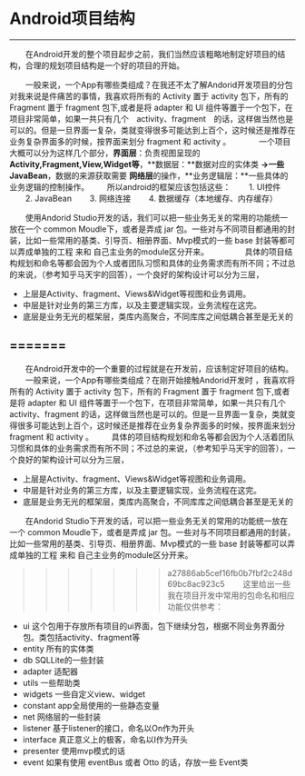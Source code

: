 ﻿# Android项目结构

---

　　在Android开发的整个项目起步之前，我们当然应该粗略地制定好项目的结构，合理的规划项目结构是一个好的项目的开始。

　　一般来说，一个App有哪些类组成？在我还不太了解Andorid开发项目的分包对我来说是件痛苦的事情，我喜欢将所有的 Activity 置于 activity 包下，所有的 Fragment 置于 fragment 包下,或者是将 adapter 和 UI 组件等置于一个包下，在项目非常简单，如果一共只有几个　activity、fragment　的话，这样做当然也是可以的。但是一旦界面一复杂，类就变得很多可能达到上百个，这时候还是推荐在业务复杂界面多的时候，按界面来划分 fragment 和 activity 。
　
　　一个项目大概可以分为这样几个部分，**界面层**：负责视图呈现的**Activity,Fragment,View,Widget等**，**数据层：**数据对应的实体类 **->**一些**JavaBean**，数据的来源获取需要 **网络层**的操作，**业务逻辑层：**一些具体的业务逻辑的控制操作。
　　所以android的框架应该包括这些：
　　1. UI控件
　　2. JavaBean
　　3. 网络连接
　　4. 数据缓存（本地缓存、内存缓存）
  
　　使用Andorid Studio开发的话，我们可以把一些业务无关的常用的功能统一放在一个 common Moudle下，或者是弄成 jar 包。一些对与不同项目都通用的封装，比如一些常用的基类、引导页、相册界面、Mvp模式的一些 base 封装等都可以弄成单独的工程 来和 自己主业务的module区分开来。
　　
　　具体的项目结构规划和命名等都会因为个人或者团队习惯和具体的业务需求而有所不同；不过总的来说，（参考知乎马天宇的回答），一个良好的架构设计可以分为三层，
- 上层是Activity、fragment、Views&Widget等视图和业务调用。
- 中层是针对业务的第三方库，以及主要逻辑实现，业务流程在这完。
- 底层是业务无光的框架层，类库内高聚合，不同库库之间低耦合甚至是无关的

=======
---

　　在Android开发中的一个重要的过程就是在开发前，应该制定好项目的结构。
　　一般来说，一个App有哪些类组成？在刚开始接触Andorid开发时 ，我喜欢将所有的 Activity 置于 activity 包下，所有的 Fragment 置于 fragment 包下,或者是将 adapter 和 UI 组件等置于一个包下，在项目非常简单，如果一共只有几个activity、fragment 的话，这样做当然也是可以的。但是一旦界面一复杂，类就变得很多可能达到上百个，这时候还是推荐在业务复杂界面多的时候，按界面来划分 fragment 和 activity 。
　　具体的项目结构规划和命名等都会因为个人活着团队习惯和具体的业务需求而有所不同；不过总的来说，（参考知乎马天宇的回答），一个良好的架构设计可以分为三层，
- 上层是Activity、fragment、Views&Widget等视图和业务调用。
- 中层是针对业务的第三方库，以及主要逻辑实现，业务流程在这完。
- 底层是业务无光的框架层，类库内高聚合，不同库库之间低耦合甚至是无关的
  
　　在Andorid Studio下开发的话，可以把一些业务无关的常用的功能统一放在一个 common Moudle下，或者是弄成 jar 包。一些对与不同项目都通用的封装，比如一些常用的基类、引导页、相册界面、Mvp模式的一些 base 封装等都可以弄成单独的工程 来和 自己主业务的module区分开来。
>>>>>>> a27886ab5cef16fb0b7fbf2c248d69bc8ac923c5
　　这里给出一些我在项目开发中常用的包命名和相应功能仅供参考：
- ui 这个包用于存放所有项目的ui界面，包下继续分包，根据不同业务界面分包。类包括activity、fragment等
- entity 所有的实体类
- db SQLLite的一些封装
- adapter 适配器
- utils 一些帮助类
- widgets 一些自定义view、widget
- constant app全局使用的一些静态变量
- net 网络层的一些封装
- listener 基于listener的接口，命名以On作为开头
- interface 真正意义上的极客，命名以I作为开头
- presenter 使用mvp模式的话
- event 如果有使用 eventBus 或者 Otto 的话，存放一些 Event类


